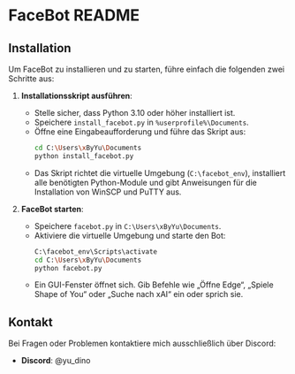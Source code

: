 # FaceBot README

## Installation

Um FaceBot zu installieren und zu starten, führe einfach die folgenden zwei Schritte aus:

1. **Installationsskript ausführen**:
   - Stelle sicher, dass Python 3.10 oder höher installiert ist.
   - Speichere `install_facebot.py` in `%userprofile%\Documents`.
   - Öffne eine Eingabeaufforderung und führe das Skript aus:
     ```bash
     cd C:\Users\xByYu\Documents
     python install_facebot.py
     ```
   - Das Skript richtet die virtuelle Umgebung (`C:\facebot_env`), installiert alle benötigten Python-Module und gibt Anweisungen für die Installation von WinSCP und PuTTY aus.

2. **FaceBot starten**:
   - Speichere `facebot.py` in `C:\Users\xByYu\Documents`.
   - Aktiviere die virtuelle Umgebung und starte den Bot:
     ```bash
     C:\facebot_env\Scripts\activate
     cd C:\Users\xByYu\Documents
     python facebot.py
     ```
   - Ein GUI-Fenster öffnet sich. Gib Befehle wie „Öffne Edge“, „Spiele Shape of You“ oder „Suche nach xAI“ ein oder sprich sie.

## Kontakt

Bei Fragen oder Problemen kontaktiere mich ausschließlich über Discord:
- **Discord**: @yu_dino